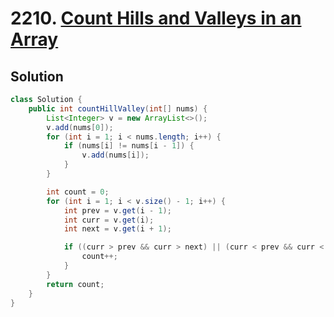 # 2210. [Count Hills and Valleys in an Array](https://leetcode.com/problems/count-hills-and-valleys-in-an-array/description/?envType=daily-question&envId=2025-07-27)

## Solution

```java
class Solution {
    public int countHillValley(int[] nums) {
        List<Integer> v = new ArrayList<>();
        v.add(nums[0]);
        for (int i = 1; i < nums.length; i++) {
            if (nums[i] != nums[i - 1]) {
                v.add(nums[i]);
            }
        }

        int count = 0;
        for (int i = 1; i < v.size() - 1; i++) {
            int prev = v.get(i - 1);
            int curr = v.get(i);
            int next = v.get(i + 1);

            if ((curr > prev && curr > next) || (curr < prev && curr < next)) {
                count++;
            }
        }
        return count;
    }
}
```
